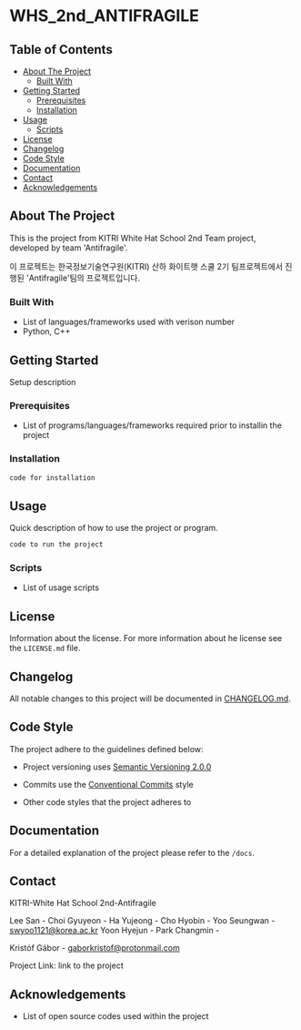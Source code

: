 # WHS_2nd_ANTIFRAGILE

## Table of Contents

- [About The Project](#about-the-project)
  - [Built With](#built-with)
- [Getting Started](#getting-started)
  - [Prerequisites](#prerequisites)
  - [Installation](#installation)
- [Usage](#usage)
  - [Scripts](#scripts)
- [License](#license)
- [Changelog](#changelog)
- [Code Style](#code-style)
- [Documentation](#documentation)
- [Contact](#contact)
- [Acknowledgements](#acknowledgements)

## About The Project

This is the project from KITRI White Hat School 2nd Team project, developed by team 'Antifragile'.

이 프로젝트는 한국정보기술연구원(KITRI) 산하 화이트햇 스쿨 2기 팀프로젝트에서 진행된 'Antifragile'팀의 프로젝트입니다.


### Built With

- List of languages/frameworks used with verison number
- Python, C++

## Getting Started

Setup description

### Prerequisites

- List of programs/languages/frameworks required prior to installin the project

### Installation

```bash
code for installation
```

## Usage

Quick description of how to use the project or program.

```bash
code to run the project
```

### Scripts

- List of usage scripts

## License

Information about the license.
For more information about he license see the `LICENSE.md` file.

## Changelog

All notable changes to this project will be documented
in [CHANGELOG.md](https://gitlab.rackhost.hu/rackhost/wp-tudasbazis/-/blob/master/README.md).

## Code Style

The project adhere to the guidelines defined below:

- Project versioning uses [Semantic Versioning 2.0.0](https://semver.org/)
- Commits use the [Conventional Commits](https://www.conventionalcommits.org/en/v1.0.0/) style

- Other code styles that the project adheres to

## Documentation

For a detailed explanation of the project please refer to
the `/docs`.

## Contact

KITRI-White Hat School 2nd-Antifragile

Lee San - 
Choi Gyuyeon - 
Ha Yujeong - 
Cho Hyobin - 
Yoo Seungwan - [swyoo1121@korea.ac.kr](swyoo1121@korea.ac.kr)
Yoon Hyejun - 
Park Changmin - 

Kristóf Gábor - [gaborkristof@protonmail.com](gaborkristof@protonmail.com)

Project Link: link to the project

## Acknowledgements

- List of open source codes used within the project
